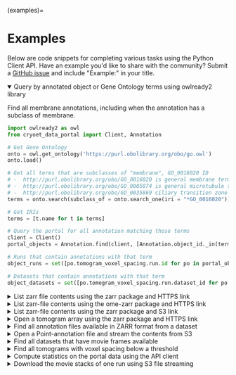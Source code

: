 (examples)=
# Examples

Below are code snippets for completing various tasks using the Python Client API. Have an example you'd like to share with the community? Submit a [GitHub issue](https://github.com/chanzuckerberg/cryoet-data-portal/issues) and include "Example:" in your title.

<details open>
  <summary>Query by annotated object or Gene Ontology terms using owlready2 library</summary>

Find all membrane annotations, including when the annotation has a subclass of membrane.

```python
import owlready2 as owl
from cryoet_data_portal import Client, Annotation

# Get Gene Ontology
onto = owl.get_ontology('https://purl.obolibrary.org/obo/go.owl')
onto.load()

# Get all terms that are subclasses of "membrane", GO_0016020 ID
# -  http://purl.obolibrary.org/obo/GO_0016020 is general membrane term (should match 10000, 10001, 10010)
# -  http://purl.obolibrary.org/obo/GO_0005874 is general microtubule term (should match 10000, 10001)
# -  http://purl.obolibrary.org/obo/GO_0035869 ciliary transition zone (should match 10009)
terms = onto.search(subclass_of = onto.search_one(iri = "*GO_0016020"))

# Get IRIs
terms = [t.name for t in terms]

# Query the portal for all annotation matching those terms
client = Client()
portal_objects = Annotation.find(client, [Annotation.object_id._in(terms)])

# Runs that contain annotations with that term
object_runs = set([po.tomogram_voxel_spacing.run.id for po in portal_objects])

# Datasets that contain annotations with that term
object_datasets = set([po.tomogram_voxel_spacing.run.dataset_id for po in portal_objects])
```

</details>

<details>
  <summary>List zarr file contents using the zarr package and HTTPS link</summary>

Stream data using https

```python
from cryoet_data_portal import Client, Tomogram
import zarr

# An example Tomogram
client = Client()
tomo = Tomogram.find(client, [Tomogram.tomogram_voxel_spacing.run.dataset_id == 10000])[0]

# Obtain the HTTPS URL to the tomogram
url = tomo.https_omezarr_dir

# List the zarr contents
g = zarr.open_group(url, mode="r")
for i in g.attrs["multiscales"][0]["datasets"]:
  print(i["coordinateTransformations"])
  print(i["path"])
  path = i["path"]
  x = zarr.open(f"{url}/{path}")
  print(x.info_items())
```

</details>

<details>
  <summary>List zarr-file contents using the ome-zarr package and HTTPS link</summary>

Stream data using https

```python
from cryoet_data_portal import Client, Tomogram
from ome_zarr.io import parse_url
from ome_zarr.reader import Reader

# An example Tomogram
client = Client()
tomo = Tomogram.find(client, [Tomogram.tomogram_voxel_spacing.run.dataset_id == 10000])[0]

# Obtain the Zarr store
url = tomo.https_omezarr_dir
store = parse_url(url, mode="r").store

# List the zarr contents
reader = Reader(parse_url(url))
nodes = list(reader())
nodes[0].data
```

</details>

<details>
  <summary>List zarr-file contents using the zarr package and S3 link</summary>

Stream data via S3

```python
from cryoet_data_portal import Client, Tomogram
import zarr

# An example Tomogram
client = Client()
tomo = Tomogram.find(client, [Tomogram.tomogram_voxel_spacing.run.dataset_id == 10000])[0]

# Open and list contents
g = zarr.open_group(tomo.s3_omezarr_dir, mode='r')
g.info_items()
```

</details>

<details>
  <summary>Open a tomogram array using the zarr package and HTTPS link</summary>

Stream data using https

```python
from cryoet_data_portal import Client, Tomogram
import zarr

# An example Tomogram
client = Client()
tomo = Tomogram.find(client, [Tomogram.tomogram_voxel_spacing.run.dataset_id == 10000])[0]

g = zarr.open_array(f"{tomo.https_omezarr_dir}/0", mode='r')
```

</details>

<details>
  <summary>Find all annotation files available in ZARR format from a dataset</summary>

Use as training data for a segmentation model

```python
from cryoet_data_portal import Client, AnnotationFile

# Get the client
client = Client()

# Select all zarr annotation files in dataset 10000
ret = AnnotationFile.find(client, [AnnotationFile.annotation.tomogram_voxel_spacing.run.dataset_id == 10000,
                                      AnnotationFile.format == 'zarr'])
```

</details>

<details>
  <summary>Open a Point-annotation file and stream the contents from S3</summary>

Use as training data for a particle picking model

```python
from cryoet_data_portal import Client, AnnotationFile
import s3fs
import ndjson

# Get a client instance
client = Client()

# Get all ndjson annotation files for dataset 10000
ret = AnnotationFile.find(client, [AnnotationFile.annotation.tomogram_voxel_spacing.run.dataset_id == 10000,  AnnotationFile.format == 'ndjson'])

# Create an S3 filesystem instance
fs = s3fs.S3FileSystem(anon=True)

# Open the first file and print the first annotation
name = ret[0].annotation.object_name
with fs.open(ret[0].s3_path) as pointfile:
  for point in ndjson.reader(pointfile):
      print(f"A {name} at {point['location']['x']}, {point['location']['y']}, {point['location']['z']}")
```

</details>

<details>
  <summary>Find all datasets that have movie frames available</summary>

Start processing the raw data

```python
from cryoet_data_portal import Client, Dataset

# Get client instance
client = Client()

# FInd all datasets, that have tiltseries with 1 or more frame files
datasets_with_frames = Dataset.find(client, [Dataset.runs.tiltseries.frames_count > 0])
```

</details>

<details>
  <summary>Find all tomograms with voxel spacing below a threshold</summary>

Select data of a specific resolution

```python
from cryoet_data_portal import Client, Tomogram

# Get client instance
client = Client()

# Get all tomograms with voxel spacing <= 10 Angstroms/voxel
tomos = Tomogram.find(client, [Tomogram.voxel_spacing <= 10])

# S3 URIs for MRCs
s3mrc = [t.s3_mrc_scale0 for t in tomos]

# S3 URIs for Zarrs
s3zarr = [t.s3_omezarr_dir for t in tomos]
```

</details>

<details>
  <summary>Compute statistics on the portal data using the API client</summary>

Find how many runs there are in total for a given species

```python
from cryoet_data_portal import Client, Dataset, Run, Annotation
import matplotlib.pyplot as plt

# Get client instance
client = Client()

# Get all available runs
datasets = Dataset.find(client)

# Get unique organism names
species = [d.organism_name for d in datasets]
unique_species = set(species)

# Count the Runs
num_runs_per_species = {}
for spec in unique_species:
  num_runs_per_species[spec] = len(Run.find(client, [Run.dataset.organism_name == spec]))

# Sort by number
sorted_by_run = {t[0]: t[1] for t in sorted(num_runs_per_species.items(), key=lambda kv: (kv[1], kv[0]))}

# Plot results
plt.figure().set_figwidth(20)
plt.bar(sorted_by_run.keys(), sorted_by_run.values(), color='g')
plt.xticks(rotation=30, ha='right')
plt.show()
```

</details>

<details>
  <summary>Download the movie stacks of one run using S3 file streaming</summary>

Start processing from raw data

```python
from cryoet_data_portal import Client, Run
import s3fs
import os

client = Client()

runs = Run.find(client, [Run.dataset_id == 10004])

# One run instance
run = runs[0]

fs = s3fs.S3FileSystem(anon=True)

# This is where the frames live
frames_dir = run.s3_prefix + 'Frames/'

# S3 allows listing
frames_list = fs.ls(frames_dir)

# Retrieval
outdir = f'/tmp/{run.name}/Frames/'
os.makedirs(outdir, exist_ok=True)

for file in frames_list:
  fs.get_file(file, f'{outdir}{os.path.basename(file)}')
```

</details>
